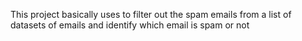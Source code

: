 This project basically uses to filter out the spam emails from a list of datasets of emails and identify which email is spam or not
